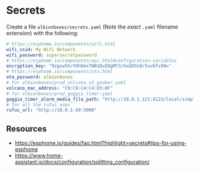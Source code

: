 # Secrets

Create a file `albionboxes/secrets.yaml` (Note the _exact_ `.yaml` filename extension) with the following:

```yaml
# https://esphome.io/components/wifi.html
wifi_ssid: My Wifi Network
wifi_password: supersecretpassword
# https://esphome.io/components/api.html#configuration-variables
encryption_key: "9zgsw5h/VOhDmsTWB1QvEQgMY3/GxGDSnQrSxv6fs90="
# https://esphome.io/components/ota.html
ota_password: albionboxes
# for albionboxes/prod_volcano_v3_goober.yaml
volcano_mac_address: "C9:C9:C4:C4:D3:8F"
# for albionboxes/prod_gaggia_timer.yaml
gaggia_timer_alarm_media_file_path: "http://10.0.1.121:8123/local/simple_alarm.mp3"
# for all the rufus ones
rufus_url: "http://10.0.1.69:5000"
```

## Resources

* https://esphome.io/guides/faq.html?highlight=secrets#tips-for-using-esphome
* https://www.home-assistant.io/docs/configuration/splitting_configuration/
